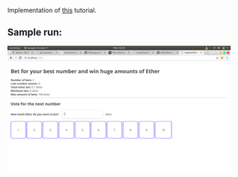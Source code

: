 Implementation of [this](https://medium.com/@merunasgrincalaitis/the-ultimate-end-to-end-tutorial-to-create-and-deploy-a-fully-descentralized-dapp-in-ethereum-18f0cf6d7e0e) tutorial.

## Sample run:
![alt text][logo]

[logo]: https://github.com/vikramk9852/casino-tutorial/blob/master/sample-run/sample_run.png
